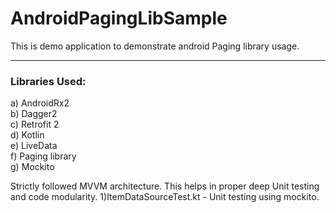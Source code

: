# AndroidPagingLibSample
This is demo application to demonstrate android Paging library usage.

---
### Libraries Used:
a) AndroidRx2</br> 
b) Dagger2</br>
c) Retrofit 2</br>
d) Kotlin</br>
e) LiveData</br>
f) Paging library</br>
g) Mockito</br>

Strictly followed MVVM architecture. This helps in proper deep Unit testing and code modularity.
1)ItemDataSourceTest.kt -  Unit testing using mockito.
